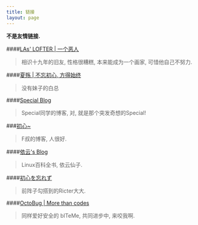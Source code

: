 ```yaml
---
title: 链接
layout: page
---
```

**不是友情链接.**

####[LAs' LOFTER | 一个恶人](http://lastavengers.lofter.com/)

> 相识十九年的旧友, 性格很糟糕, 本来能成为一个画家, 可惜他自己不努力.

####[夏殇 | 不忘初心, 方得始终](http://xiashang.sinaapp.com/) 

> 没有妹子的白总

####[Special Blog](http://www.specyci.com/) 

> Special同学的博客, 对, 就是那个突发奇想的Special!

###[初心~](http://fleurer-lee.com/) 

> F叔的博客, 人很好.

####[依云's Blog](http://lilydjwg.is-programmer.com/) 

> Linux百科全书, 依云仙子.

####[初心を忘れず](https://www.ricter.me/) 

> 前阵子勾搭到的Ricter大大.


####[OctoBug | More than codes](http://octobug.github.io/)

> 同样爱好安全的 bITeMe, 共同进步中, 来咬我啊.
